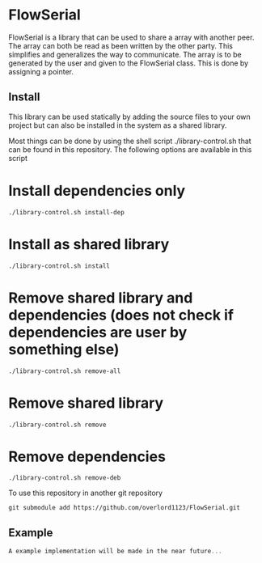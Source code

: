 # FlowSerial
FlowSerial is a library that can be used to share a array with another peer. The array can both be read as been written by the other party. This simplifies and generalizes the way to communicate.
The array is to be generated by the user and given to the FlowSerial class. This is done by assigning a pointer.

## Install
This library can be used statically by adding the source files to your own project but can also be installed in the system as a shared library. 

Most things can be done by using the shell script ./library-control.sh that can be found in this repository. The following options are available in this script

# Install dependencies only
```
./library-control.sh install-dep
```

# Install as shared library
```
./library-control.sh install
```

# Remove shared library and dependencies (does not check if dependencies are user by something else)
```
./library-control.sh remove-all
```

# Remove shared library
```
./library-control.sh remove
```

# Remove dependencies
```
./library-control.sh remove-deb
```
To use this repository in another git repository
```
git submodule add https://github.com/overlord1123/FlowSerial.git
```
## Example

```c++
A example implementation will be made in the near future...

```
